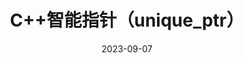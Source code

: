 ---
layout: post
title: " C++智能指针（unique_ptr）"
date: 2023-09-07 
description: "C++智能指针（unique_ptr）"
tag: c++ 智能指针
---  